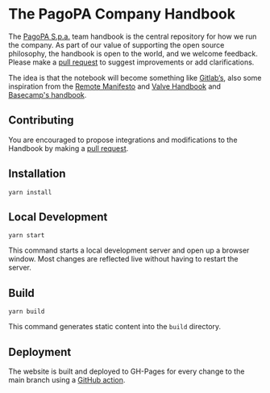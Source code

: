 # The PagoPA Company Handbook

The [PagoPA S.p.a.](https://www.pagopa.gov.it/) team handbook is the central repository for how we run the company. As part of our value of supporting the open source philosophy, the handbook is open to the world, and we welcome feedback. Please make a [pull request](https://github.com/pagopa/handbook/pulls) to suggest improvements or add clarifications.

The idea is that the notebook will become something like [Gitlab’s](https://about.gitlab.com/handbook/), also some inspiration from the [Remote Manifesto](https://www.remoteonly.org/) and [Valve Handbook](https://steamcdn-a.akamaihd.net/apps/valve/Valve_NewEmployeeHandbook.pdf) and [Basecamp's handbook](https://github.com/basecamp/handbook).

## Contributing

You are encouraged to propose integrations and modifications to the Handbook by making a [pull request](https://github.com/pagopa/handbook/pulls).

## Installation

```console
yarn install
```

## Local Development

```console
yarn start
```

This command starts a local development server and open up a browser window. Most changes are reflected live without having to restart the server.

## Build

```console
yarn build
```

This command generates static content into the `build` directory.

## Deployment

The website is built and deployed to GH-Pages for every change to the main branch using
a [GitHub action](./github/documentation.yml).
